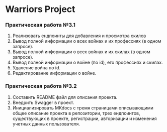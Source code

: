 # Warriors Project
### Практическая работа №3.1
1. Реализовать ендпоинты для добавления и просмотра скилов
2. Вывод полной информации о всех войнах и их профессиях (в одном запросе).
3. Вывод полной информации о всех войнах и их скилах (в одном запросе).
4. Вывод полной информации о войне (по id), его профессиях и скилах.
5. Удаление война по id.
6. Редактирование информации о войне.

### Практическая работа №3.2
1. Составить README файл для описания проекта.
2. Внедрить Swagger в проект.
3. Инициализировать MKdocs с тремя страницами описывающими общее описание проекта в репозитории, трех ендпоинтов, существующих в проекте, регистрации, авторизации и изменения учетных данных пользователя. 

